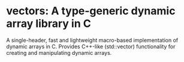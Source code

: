 # vectors: A type-generic dynamic array library in C
A single-header, fast and lightweight macro-based implementation of dynamic arrays in C. Provides C++-like (std::vector) functionality for creating and manipulating dynamic arrays.
